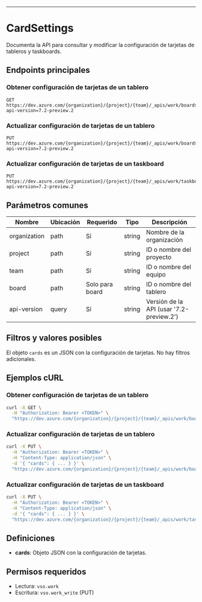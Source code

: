 ---
# CardSettings

Documenta la API para consultar y modificar la configuración de tarjetas de tableros y taskboards.

## Endpoints principales

### Obtener configuración de tarjetas de un tablero
```
GET https://dev.azure.com/{organization}/{project}/{team}/_apis/work/boards/{board}/cardsettings?api-version=7.2-preview.2
```
### Actualizar configuración de tarjetas de un tablero
```
PUT https://dev.azure.com/{organization}/{project}/{team}/_apis/work/boards/{board}/cardsettings?api-version=7.2-preview.2
```
### Actualizar configuración de tarjetas de un taskboard
```
PUT https://dev.azure.com/{organization}/{project}/{team}/_apis/work/taskboard/cardsettings?api-version=7.2-preview.2
```

## Parámetros comunes

| Nombre         | Ubicación | Requerido | Tipo   | Descripción |
|--------------- |-----------|-----------|--------|-------------|
| organization   | path      | Sí        | string | Nombre de la organización |
| project        | path      | Sí        | string | ID o nombre del proyecto |
| team           | path      | Sí        | string | ID o nombre del equipo |
| board          | path      | Solo para board | string | ID o nombre del tablero |
| api-version    | query     | Sí        | string | Versión de la API (usar '7.2-preview.2') |

## Filtros y valores posibles

El objeto `cards` es un JSON con la configuración de tarjetas. No hay filtros adicionales.

## Ejemplos cURL

### Obtener configuración de tarjetas de un tablero
```bash
curl -X GET \
  -H "Authorization: Bearer <TOKEN>" \
  "https://dev.azure.com/{organization}/{project}/{team}/_apis/work/boards/{board}/cardsettings?api-version=7.2-preview.2"
```
### Actualizar configuración de tarjetas de un tablero
```bash
curl -X PUT \
  -H "Authorization: Bearer <TOKEN>" \
  -H "Content-Type: application/json" \
  -d '{ "cards": { ... } }' \
  "https://dev.azure.com/{organization}/{project}/{team}/_apis/work/boards/{board}/cardsettings?api-version=7.2-preview.2"
```
### Actualizar configuración de tarjetas de un taskboard
```bash
curl -X PUT \
  -H "Authorization: Bearer <TOKEN>" \
  -H "Content-Type: application/json" \
  -d '{ "cards": { ... } }' \
  "https://dev.azure.com/{organization}/{project}/{team}/_apis/work/taskboard/cardsettings?api-version=7.2-preview.2"
```

## Definiciones

* **cards**: Objeto JSON con la configuración de tarjetas.

## Permisos requeridos

* Lectura: `vso.work`
* Escritura: `vso.work_write` (PUT)
